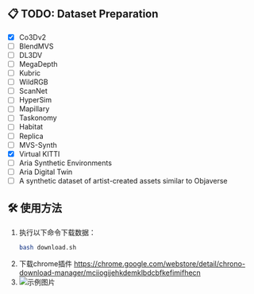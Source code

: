 ## 📋 TODO: Dataset Preparation

- [x] Co3Dv2  
- [ ] BlendMVS  
- [ ] DL3DV  
- [ ] MegaDepth  
- [ ] Kubric  
- [ ] WildRGB  
- [ ] ScanNet  
- [ ] HyperSim  
- [ ] Mapillary  
- [ ] Taskonomy  
- [ ] Habitat  
- [ ] Replica  
- [ ] MVS-Synth  
- [x] Virtual KITTI  
- [ ] Aria Synthetic Environments  
- [ ] Aria Digital Twin  
- [ ] A synthetic dataset of artist-created assets similar to Objaverse

## 🛠️ 使用方法

1. 执行以下命令下载数据：
   ```bash
   bash download.sh
2. 下载chrome插件 https://chrome.google.com/webstore/detail/chrono-download-manager/mciiogijehkdemklbdcbfkefimifhecn
3. ![示例图片](images/1.png)

